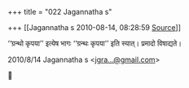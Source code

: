 +++
title = "022 Jagannatha s"

+++
[[Jagannatha s	2010-08-14, 08:28:59 [Source](https://groups.google.com/g/bvparishat/c/w1XwbDVudrM)]]



‘‘ग्रन्थो कृपया’’ इत्येष भागः ‘‘ग्रन्थः कृपया’’ इति स्यात्। प्रमादो विषाद्यते।  
  

2010/8/14 Jagannatha s \<[jgra...@gmail.com]()\>



